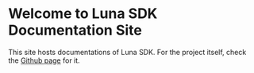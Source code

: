 # Welcome to Luna SDK Documentation Site

This site hosts documentations of Luna SDK. For the project itself, check the [Github page](https://github.com/JX-Master/LunaSDK) for it.


